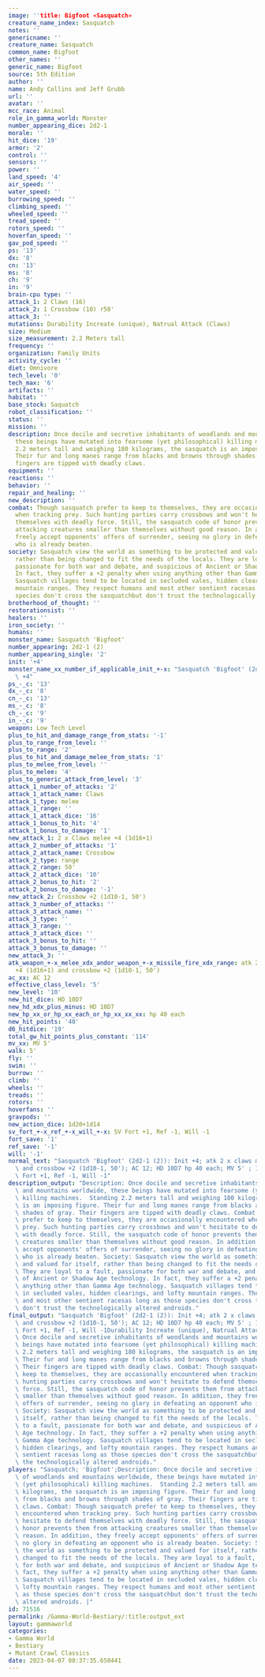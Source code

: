 ```yaml
---
image: ''title: Bigfoot «Sasquatch»
creature_name_index: Sasquatch
notes: ''
genericname: ''
creature_name: Sasquatch
common_name: Bigfoot
other_names: ''
generic_name: Bigfoot
source: 5th Edition
author: ''
name: Andy Collins and Jeff Grubb
url: ''
avatar: ''
mcc_race: Animal
role_in_gamma_world: Monster
number_appearing_dice: 2d2-1
morale: ''
hit_dice: '19'
armor: '2'
control: ''
sensors: ''
power: ''
land_speed: '4'
air_speed: ''
water_speed: ''
burrowing_speed: ''
climbing_speed: ''
wheeled_speed: ''
tread_speed: ''
rotors_speed: ''
hoverfan_speed: ''
gav_pod_speed: ''
ps: '13'
dx: '8'
cn: '13'
ms: '8'
ch: '9'
in: '9'
brain-cpu type: ''
attack_1: 2 Claws (16)
attack_2: 1 Crossbow (10) r50'
attack_3: ''
mutations: Durability Increate (unique), Natrual Attack (Claws)
size: Medium
size_measurement: 2.2 Meters tall
frequency: ''
organization: Family Units
activity_cycle: ''
diet: Omnivore
tech_level: '0'
tech_max: '6'
artifacts: ''
habitat: ''
base_stock: Saquatch
robot_classification: ''
status: ''
mission: ''
description: Once docile and secretive inhabitants of woodlands and mountains worldwide,
  these beings have mutated into fearsome (yet philosophical) killing machines.  Standing
  2.2 meters tall and weighing 180 kilograms, the sasquatch is an imposing figure.
  Their fur and long manes range from blacks and browns through shades of gray. Their
  fingers are tipped with deadly claws.
equipment: ''
reactions: ''
behavior: ''
repair_and_healing: ''
new_description: ''
combat: Though sasquatch prefer to keep to themselves, they are occasionally encountered
  when tracking prey. Such hunting parties carry crossbows and won't hesitate to defend
  themselves with deadly force. Still, the sasquatch code of honor prevents them from
  attacking creatures smaller than themselves without good reason. In addition, they
  freely accept opponents' offers of surrender, seeing no glory in defeating an opponent
  who is already beaten.
society: Sasquatch view the world as something to be protected and valued for itself,
  rather than being changed to fit the needs of the locals. They are loyal to a fault,
  passionate for both war and debate, and suspicious of Ancient or Shadow Age technology.
  In fact, they suffer a +2 penalty when using anything other than Gamma Age technology.
  Sasquatch villages tend to be located in secluded vales, hidden clearings, and lofty
  mountain ranges. They respect humans and most other sentient racesas long as those
  species don't cross the sasquatchbut don't trust the technologically altered androids.
brotherhood_of_thought: ''
restorationsist: ''
healers: ''
iron_society: ''
humans: ''
monster_name: Sasquatch 'Bigfoot'
number_appearing: 2d2-1 (2)
number_appearing_single: '2'
init: '+4'
monster_name_xx_number_if_applicable_init_+-x: "Sasquatch 'Bigfoot' (2d2-1 (2)): Init\
  \ +4"
ps_-_c: '13'
dx_-_c: '8'
cn_-_c: '13'
ms_-_c: '8'
ch_-_c: '9'
in_-_c: '9'
weapon: Low Tech Level
plus_to_hit_and_damage_range_from_stats: '-1'
plus_to_range_from_level: ''
plus_to_range: '2'
plus_to_hit_and_damage_melee_from_stats: '1'
plus_to_melee_from_level: ''
plus_to_melee: '4'
plus_to_generic_attack_from_level: '3'
attack_1_number_of_attacks: '2'
attack_1_attack_name: Claws
attack_1_type: melee
attack_1_range: ''
attack_1_attack_dice: '16'
attack_1_bonus_to_hit: '4'
attack_1_bonus_to_damage: '1'
new_attack_1: 2 x Claws melee +4 (1d16+1)
attack_2_number_of_attacks: '1'
attack_2_attack_name: Crossbow
attack_2_type: range
attack_2_range: 50'
attack_2_attack_dice: '10'
attack_2_bonus_to_hit: '2'
attack_2_bonus_to_damage: '-1'
new_attack_2: Crossbow +2 (1d10-1, 50')
attack_3_number_of_attacks: ''
attack_3_attack_name: ''
attack_3_type: ''
attack_3_range: ''
attack_3_attack_dice: ''
attack_3_bonus_to_hit: ''
attack_3_bonus_to_damage: ''
new_attack_3: ''
atk_weapon_+-x_melee_xdx_andor_weapon_+-x_missile_fire_xdx_range: atk 2 x claws melee
  +4 (1d16+1) and crossbow +2 (1d10-1, 50')
ac_xx: AC 12
effective_class_level: '5'
new_level: '10'
new_hit_dice: HD 10D7
new_hd_xdx_plus_minus: HD 10D7
new_hp_xx_or_hp_xx_each_or_hp_xx_xx_xx: hp 40 each
new_hit_points: '40'
d6_hitdice: '19'
total_gw_hit_points_plus_constant: '114'
mv_xx: MV 5'
walk: 5'
fly: ''
swim: ''
burrow: ''
climb: ''
wheels: ''
treads: ''
rotors: ''
hoverfans: ''
gravpods: ''
new_action_dice: 1d20+1d14
sv_fort_+-x_ref_+-x_will_+-x: SV Fort +1, Ref -1, Will -1
fort_save: '1'
ref_save: '-1'
will: '-1'
normal_text: "Sasquatch 'Bigfoot' (2d2-1 (2)): Init +4; atk 2 x claws melee +4 (1d16+1)\
  \ and crossbow +2 (1d10-1, 50'); AC 12; HD 10D7 hp 40 each; MV 5' ; 1d20+1d14; SV\
  \ Fort +1, Ref -1, Will -1"
description_output: "Description: Once docile and secretive inhabitants of woodlands\
  \ and mountains worldwide, these beings have mutated into fearsome (yet philosophical)\
  \ killing machines.  Standing 2.2 meters tall and weighing 180 kilograms, the sasquatch\
  \ is an imposing figure. Their fur and long manes range from blacks and browns through\
  \ shades of gray. Their fingers are tipped with deadly claws. Combat: Though sasquatch\
  \ prefer to keep to themselves, they are occasionally encountered when tracking\
  \ prey. Such hunting parties carry crossbows and won't hesitate to defend themselves\
  \ with deadly force. Still, the sasquatch code of honor prevents them from attacking\
  \ creatures smaller than themselves without good reason. In addition, they freely\
  \ accept opponents' offers of surrender, seeing no glory in defeating an opponent\
  \ who is already beaten. Society: Sasquatch view the world as something to be protected\
  \ and valued for itself, rather than being changed to fit the needs of the locals.\
  \ They are loyal to a fault, passionate for both war and debate, and suspicious\
  \ of Ancient or Shadow Age technology. In fact, they suffer a +2 penalty when using\
  \ anything other than Gamma Age technology. Sasquatch villages tend to be located\
  \ in secluded vales, hidden clearings, and lofty mountain ranges. They respect humans\
  \ and most other sentient racesas long as those species don't cross the sasquatchbut\
  \ don't trust the technologically altered androids."
final_output: "Sasquatch 'Bigfoot' (2d2-1 (2)): Init +4; atk 2 x claws melee +4 (1d16+1)\
  \ and crossbow +2 (1d10-1, 50'); AC 12; HD 10D7 hp 40 each; MV 5' ; 1d20+1d14; SV\
  \ Fort +1, Ref -1, Will -1Durability Increate (unique), Natrual Attack (Claws)Description:\
  \ Once docile and secretive inhabitants of woodlands and mountains worldwide, these\
  \ beings have mutated into fearsome (yet philosophical) killing machines.  Standing\
  \ 2.2 meters tall and weighing 180 kilograms, the sasquatch is an imposing figure.\
  \ Their fur and long manes range from blacks and browns through shades of gray.\
  \ Their fingers are tipped with deadly claws. Combat: Though sasquatch prefer to\
  \ keep to themselves, they are occasionally encountered when tracking prey. Such\
  \ hunting parties carry crossbows and won't hesitate to defend themselves with deadly\
  \ force. Still, the sasquatch code of honor prevents them from attacking creatures\
  \ smaller than themselves without good reason. In addition, they freely accept opponents'\
  \ offers of surrender, seeing no glory in defeating an opponent who is already beaten.\
  \ Society: Sasquatch view the world as something to be protected and valued for\
  \ itself, rather than being changed to fit the needs of the locals. They are loyal\
  \ to a fault, passionate for both war and debate, and suspicious of Ancient or Shadow\
  \ Age technology. In fact, they suffer a +2 penalty when using anything other than\
  \ Gamma Age technology. Sasquatch villages tend to be located in secluded vales,\
  \ hidden clearings, and lofty mountain ranges. They respect humans and most other\
  \ sentient racesas long as those species don't cross the sasquatchbut don't trust\
  \ the technologically altered androids."
players: "Sasquatch; 'Bigfoot';Description: Once docile and secretive inhabitants\
  \ of woodlands and mountains worldwide, these beings have mutated into fearsome\
  \ (yet philosophical) killing machines.  Standing 2.2 meters tall and weighing 180\
  \ kilograms, the sasquatch is an imposing figure. Their fur and long manes range\
  \ from blacks and browns through shades of gray. Their fingers are tipped with deadly\
  \ claws. Combat: Though sasquatch prefer to keep to themselves, they are occasionally\
  \ encountered when tracking prey. Such hunting parties carry crossbows and won't\
  \ hesitate to defend themselves with deadly force. Still, the sasquatch code of\
  \ honor prevents them from attacking creatures smaller than themselves without good\
  \ reason. In addition, they freely accept opponents' offers of surrender, seeing\
  \ no glory in defeating an opponent who is already beaten. Society: Sasquatch view\
  \ the world as something to be protected and valued for itself, rather than being\
  \ changed to fit the needs of the locals. They are loyal to a fault, passionate\
  \ for both war and debate, and suspicious of Ancient or Shadow Age technology. In\
  \ fact, they suffer a +2 penalty when using anything other than Gamma Age technology.\
  \ Sasquatch villages tend to be located in secluded vales, hidden clearings, and\
  \ lofty mountain ranges. They respect humans and most other sentient racesas long\
  \ as those species don't cross the sasquatchbut don't trust the technologically\
  \ altered androids. |"
id: 71516
permalink: /Gamma-World-Bestiary/:title:output_ext
layout: gammaworld
categories:
- Gamma World
- Bestiary
- Mutant Crawl Classics
date: 2023-04-07 08:37:35.650441
---
```

